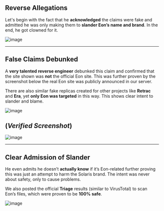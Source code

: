 ## Reverse Allegations
Let's begin with the fact that he **acknowledged** the claims were fake and admitted he was only making them to **slander Eon’s name and brand**. In the end, he got clowned for it.

![image](https://github.com/user-attachments/assets/c7dbe945-01e3-4a00-abc3-5c916b6010a2)

---

## False Claims Debunked
A **very talented reverse engineer** debunked this claim and confirmed that the site shown was **not** the official Eon site. This was further proven by the screenshot below the real Eon site was publicly announced in our server.

There are also similar fake replicas created for other projects like **Retrac** and **Era**, yet **only Eon was targeted** in this way. This shows clear intent to slander and blame.

![image](https://github.com/user-attachments/assets/893aaa8a-e9fc-4436-b34c-5e9c3fbc8d8e)

## (*Verified Screenshot*)

![image](https://github.com/user-attachments/assets/4f4c9ea5-cdc5-40f9-ba62-b0be6be0280c)

---

## Clear Admission of Slander
He even admits he doesn’t **actually know** if it’s Eon-related further proving this was just an attempt to harm the Solaris brand. The intent was never about safety, only to cause problems.

We also posted the official **Triage** results (similar to VirusTotal) to scan Eon’s files, which were proven to be **100% safe**.

![image](https://github.com/user-attachments/assets/434c2d3b-8258-4be7-b5be-44115f876b63)
